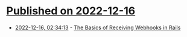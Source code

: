 # [Published on 2022-12-16](index.md)

* [2022-12-16, 02:34:13](https://lobste.rs/s/vcn5ub/basics_receiving_webhooks_rails) - [The Basics of Receiving Webhooks in Rails](https://www.hookheroes.com/blog/basics-of-receiving-webhooks-in-rails)

